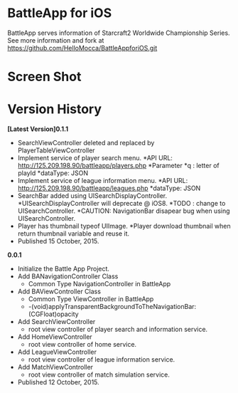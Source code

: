 # BattleApp for iOS
BattleApp serves information of Starcraft2 Worldwide Championship Series. See more information and fork at https://github.com/HelloMocca/BattleAppforiOS.git

# Screen Shot

# Version History  
__[Latest Version]0.1.1__  
* SearchViewController deleted and replaced by PlayerTableViewController
* Implement service of player search menu.
  *API URL: http://125.209.198.90/battleapp/players.php
  *Parameter
    *q : letter of playId
  *dataType: JSON
* Implement service of league information menu.
  *API URL: http://125.209.198.90/battleapp/leagues.php
  *dataType: JSON
* SearchBar added using UISearchDisplayController.
  *UISearchDisplayController will deprecate @ iOS8.
  *TODO : change to UISearchController.
  *CAUTION: NavigationBar disapear bug when using UISearchController.
* Player has thumbnail typeof UIImage.
  *Player download thumbnail when return thumbnail variable and reuse it.
* Published 15 October, 2015.

__0.0.1__  
* Initialize the Battle App Project.
* Add BANavigationController Class
  * Common Type NavigationController in BattleApp
* Add BAViewController Class
  * Common Type ViewController in BattleApp
  * -(void)applyTransparentBackgroundToTheNavigationBar:(CGFloat)opacity
* Add SearchViewController
  * root view controller of player search and information service.
* Add HomeViewController  
  * root view controller of home service.  
* Add LeagueViewController  
  * root view controller of league information service.  
* Add MatchViewController  
  * root view controller of match simulation service.  
* Published 12 October, 2015.  
